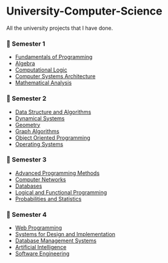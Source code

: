 # University-Computer-Science
All the university projects that I have done.

### :closed_book: Semester 1
  - [Fundamentals of Programming](https://github.com/VescanAntonia/University-Computer-Science/tree/main/Semester%201/Fundamentals%20of%20Programming)
  - [Algebra](https://github.com/VescanAntonia/University-Computer-Science/tree/main/Semester%201/Algebra/Courses)
  - [Computational Logic](https://github.com/VescanAntonia/University-Computer-Science/tree/main/Semester%201/Computational%20Logic)
  - [Computer Systems Architecture](https://github.com/VescanAntonia/University-Computer-Science/tree/main/Semester%201/Computer%20Systems%20Architecture)
  - [Mathematical Analysis](https://github.com/VescanAntonia/University-Computer-Science/tree/main/Semester%201/Mathematical%20Analysis/Courses%20and%20seminars)

### :green_book: Semester 2 
  - [Data Structure and Algorithms](https://github.com/VescanAntonia/University-Computer-Science/tree/main/Semester%202/Data%20Structure%20and%20Algorithms)
  - [Dynamical Systems](https://github.com/VescanAntonia/University-Computer-Science/tree/main/Semester%202/Dynamical%20Systems)
  - [Geometry](https://github.com/VescanAntonia/University-Computer-Science/tree/main/Semester%202/Geometry)
  - [Graph Algorithms](https://github.com/VescanAntonia/University-Computer-Science/tree/main/Semester%202/Graph%20Algorithms)
  - [Object Oriented Programming](https://github.com/VescanAntonia/University-Computer-Science/tree/main/Semester%202/Object%20Oriented%20Programming)
  - [Operating Systems](https://github.com/VescanAntonia/University-Computer-Science/tree/main/Semester%202/Operating%20Systems)

### 	:blue_book: Semester 3
  - [Advanced Programming Methods](https://github.com/VescanAntonia/University-Computer-Science/tree/main/Semester%203/Advanced%20Programming%20Methods)
  - [Computer Networks](https://github.com/VescanAntonia/University-Computer-Science/tree/main/Semester%203/Computer%20Networks)
  - [Databases](https://github.com/VescanAntonia/University-Computer-Science/tree/main/Semester%203/Databases)
  - [Logical and Functional Programming](https://github.com/VescanAntonia/University-Computer-Science/tree/main/Semester%203/Logical%20and%20Functional%20Programming)
  - [Probabilities and Statistics](https://github.com/VescanAntonia/University-Computer-Science/tree/main/Semester%203/Probabilities%20and%20Statistics)
  
### :orange_book: Semester 4
  - [Web Programming](https://github.com/VescanAntonia/University-Computer-Science/tree/main/Semester%204/Web%20Programming)
  - [Systems for Design and Implementation]()
  - [Database Management Systems]()
  - [Artificial Intelligence]()
  - [Software Engineering]()
  
